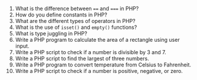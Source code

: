 1. What is the difference between `==` and `===` in PHP?
2. How do you define constants in PHP?
3. What are the different types of operators in PHP?
4. What is the use of `isset()` and `empty()` functions?
5. What is type juggling in PHP?
6. Write a PHP program to calculate the area of a rectangle using user input.
7. Write a PHP script to check if a number is divisible by 3 and 7.
8. Write a PHP script to find the largest of three numbers.
9. Write a PHP program to convert temperature from Celsius to Fahrenheit.
10. Write a PHP script to check if a number is positive, negative, or zero.
